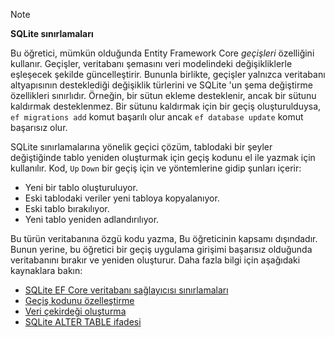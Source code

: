 > [!NOTE]
> 
> **SQLite sınırlamaları**
>
> Bu öğretici, mümkün olduğunda Entity Framework Core *geçişleri* özelliğini kullanır. Geçişler, veritabanı şemasını veri modelindeki değişikliklerle eşleşecek şekilde güncelleştirir. Bununla birlikte, geçişler yalnızca veritabanı altyapısının desteklediği değişiklik türlerini ve SQLite 'un şema değiştirme özellikleri sınırlıdır. Örneğin, bir sütun ekleme desteklenir, ancak bir sütunu kaldırmak desteklenmez. Bir sütunu kaldırmak için bir geçiş oluşturulduysa, `ef migrations add` komut başarılı olur ancak `ef database update` komut başarısız olur. 
>
> SQLite sınırlamalarına yönelik geçici çözüm, tablodaki bir şeyler değiştiğinde tablo yeniden oluşturmak için geçiş kodunu el ile yazmak için kullanılır. Kod, `Up` `Down` bir geçiş için ve yöntemlerine gidip şunları içerir:
>
> * Yeni bir tablo oluşturuluyor.
> * Eski tablodaki veriler yeni tabloya kopyalanıyor.
> * Eski tablo bırakılıyor.
> * Yeni tablo yeniden adlandırılıyor.
>
> Bu türün veritabanına özgü kodu yazma, Bu öğreticinin kapsamı dışındadır. Bunun yerine, bu öğretici bir geçiş uygulama girişimi başarısız olduğunda veritabanını bırakır ve yeniden oluşturur. Daha fazla bilgi için aşağıdaki kaynaklara bakın:
>
> * [SQLite EF Core veritabanı sağlayıcısı sınırlamaları](/ef/core/providers/sqlite/limitations)
> * [Geçiş kodunu özelleştirme](/ef/core/managing-schemas/migrations/#customize-migration-code)
> * [Veri çekirdeği oluşturma](/ef/core/modeling/data-seeding)
> * [SQLite ALTER TABLE ifadesi](https://sqlite.org/lang_altertable.html)
